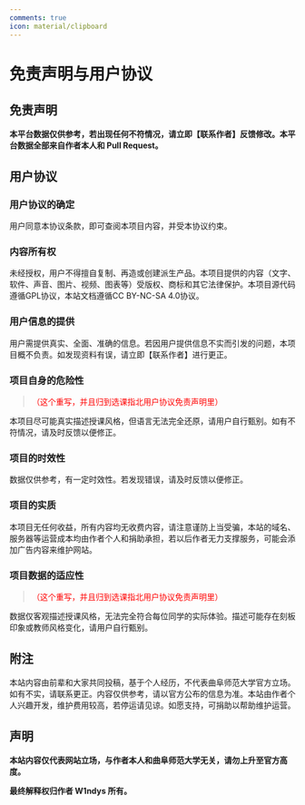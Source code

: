 ```yaml
---
comments: true
icon: material/clipboard
---
```


# 免责声明与用户协议

## 免责声明

**本平台数据仅供参考，若出现任何不符情况，请立即【联系作者】反馈修改。本平台数据全部来自作者本人和 Pull Request。**

## 用户协议

### 用户协议的确定

用户同意本协议条款，即可查阅本项目内容，并受本协议约束。

### 内容所有权

未经授权，用户不得擅自复制、再造或创建派生产品。本项目提供的内容（文字、软件、声音、图片、视频、图表等）受版权、商标和其它法律保护。本项目源代码遵循GPL协议，本站文档遵循CC BY-NC-SA 4.0协议。

### 用户信息的提供

用户需提供真实、全面、准确的信息。若因用户提供信息不实而引发的问题，本项目概不负责。如发现资料有误，请立即【联系作者】进行更正。

### 项目自身的危险性

> <font color="red">（这个重写，并且归到选课指北用户协议免责声明里）</font>

本项目尽可能真实描述授课风格，但语言无法完全还原，请用户自行甄别。如有不符情况，请及时反馈以便修正。

### 项目的时效性

数据仅供参考，有一定时效性。若发现错误，请及时反馈以便修正。

### 项目的实质

本项目无任何收益，所有内容均无收费内容，请注意谨防上当受骗，本站的域名、服务器等运营成本均由作者个人和捐助承担，若以后作者无力支撑服务，可能会添加广告内容来维护网站。

### 项目数据的适应性

> <font color="red">（这个重写，并且归到选课指北用户协议免责声明里）</font>

数据仅客观描述授课风格，无法完全符合每位同学的实际体验。描述可能存在刻板印象或教师风格变化，请用户自行甄别。

## 附注

本站内容由前辈和大家共同投稿，基于个人经历，不代表曲阜师范大学官方立场。如有不实，请联系更正。内容仅供参考，请以官方公布的信息为准。本站由作者个人兴趣开发，维护费用较高，若停运请见谅。如愿支持，可捐助以帮助维护运营。

## 声明

**本站内容仅代表网站立场，与作者本人和曲阜师范大学无关，请勿上升至官方高度。**

**最终解释权归作者 W1ndys 所有。**
